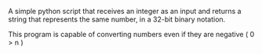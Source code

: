 A simple python script that receives an integer as an input and returns a string that represents the same number, in a 32-bit binary notation.

This program is capable of converting numbers even if they are negative ( 0 > n )